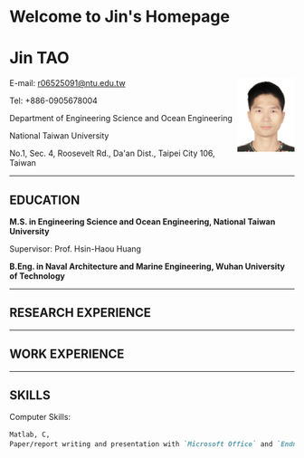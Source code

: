 # Welcome to Jin's Homepage

# Jin **TAO**

<img src='https://raw.githubusercontent.com/JinTA0/CV/master/PHOTO.jpg' width=20% height=20% div align=right />

E-mail: r06525091@ntu.edu.tw

Tel: +886-0905678004

Department of Engineering Science and Ocean Engineering

National Taiwan University

No.1, Sec. 4, Roosevelt Rd., Da'an Dist., Taipei City 106, Taiwan 

***

## EDUCATION

**M.S. in Engineering Science and Ocean Engineering, National Taiwan University**

Supervisor: Prof. Hsin-Haou Huang

**B.Eng. in Naval Architecture and Marine Engineering, Wuhan University of Technology**

***

## RESEARCH EXPERIENCE

***

## WORK EXPERIENCE

***

## SKILLS

Computer Skills:

```markdown
Matlab, C, 
Paper/report writing and presentation with `Microsoft Office` and `Endnote`
```

